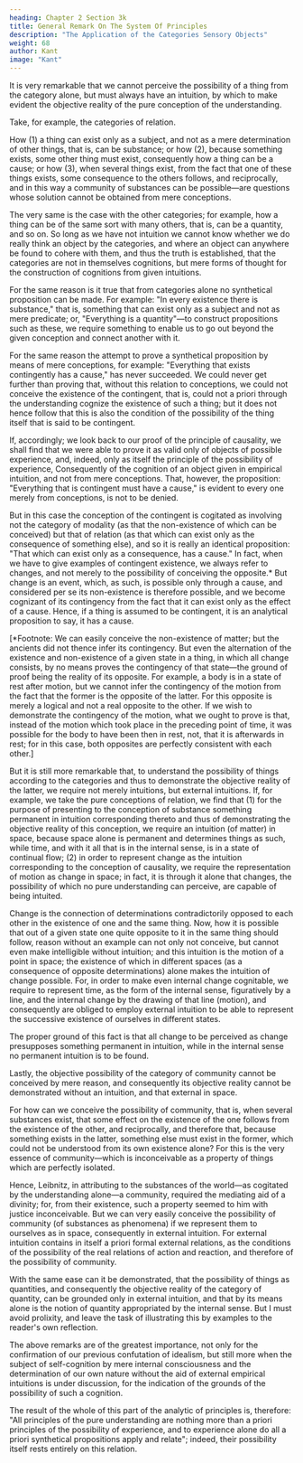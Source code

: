 ```yaml
---
heading: Chapter 2 Section 3k
title: General Remark On The System Of Principles
description: "The Application of the Categories Sensory Objects"
weight: 68
author: Kant
image: "Kant"
---
```



It is very remarkable that we cannot perceive the possibility of a thing from the category alone, but must always have an intuition, by which to make evident the objective reality of the pure conception of the understanding.

Take, for example, the categories of relation.

How (1) a thing can exist only as a subject, and not as a mere determination of other things, that is, can be substance; or how (2), because something exists, some other thing must exist, consequently how a thing can be a cause; or how (3), when several things exist, from the fact that one of these things exists, some consequence to the others follows, and reciprocally, and in this way a community of substances can be possible—are questions whose solution cannot be obtained from mere conceptions. 

The very same is the case with the other categories; for example, how a thing can be of the same sort with many others, that is, can be a quantity, and so on. So long as we have not intuition we cannot know whether we do really think an object by the categories, and where an object can anywhere be found to cohere with them, and thus the truth is established, that the categories are not in themselves cognitions, but mere forms of thought for the construction of cognitions from given intuitions.

For the same reason is it true that from categories alone no synthetical proposition can be made. For example: "In every existence there is substance," that is, something that can exist only as a subject and not as mere predicate; or, "Everything is a quantity"—to construct propositions such as these, we require something to enable us to go out beyond the given conception and connect another with it.

For the same reason the attempt to prove a synthetical proposition by means of mere conceptions, for example: "Everything that exists contingently has a cause," has never succeeded. We could never get further than proving that, without this relation to conceptions, we could not conceive the existence of the contingent, that is, could not a priori through the understanding cognize the existence of such a thing; but it does not hence follow that this is also the condition of the possibility of the thing itself that is said to be contingent. 

If, accordingly; we look back to our proof of the principle of causality, we shall find that we were able to prove it as valid only of objects of possible experience, and, indeed, only as itself the principle of the possibility of experience, Consequently of the cognition of an object given in empirical intuition, and not from mere conceptions. That, however, the proposition: "Everything that is contingent must have a cause," is evident to every one merely from conceptions, is not to be denied. 

But in this case the conception of the contingent is cogitated as involving not the category of modality (as that the non-existence of which can be conceived) but that of relation (as that which can exist only as the consequence of something else), and so it is really an identical proposition: "That which can exist only as a consequence, has a cause." In fact, when we have to give examples of contingent existence, we always refer to changes, and not merely to the possibility of conceiving the opposite.* But change is an event, which, as such, is possible only through a cause, and considered per se its non-existence is therefore possible, and we become cognizant of its contingency from the fact that it can exist only as the effect of a cause. Hence, if a thing is assumed to be contingent, it is an analytical proposition to say, it has a cause.

[*Footnote: We can easily conceive the non-existence of matter; but the ancients did not thence infer its contingency. But even the alternation of the existence and non-existence of a given state in a thing, in which all change consists, by no means proves the contingency of that state—the ground of proof being the reality of its opposite. For example, a body is in a state of rest after motion, but we cannot infer the contingency of the motion from the fact that the former is the opposite of the latter. For this opposite is merely a logical and not a real opposite to the other. If we wish to demonstrate the contingency of the motion, what we ought to prove is that, instead of the motion which took place in the preceding point of time, it was possible for the body to have been then in rest, not, that it is afterwards in rest; for in this case, both opposites are perfectly consistent with each other.]


But it is still more remarkable that, to understand the possibility of things according to the categories and thus to demonstrate the objective reality of the latter, we require not merely intuitions, but external intuitions. If, for example, we take the pure conceptions of relation, we find that (1) for the purpose of presenting to the conception of substance something permanent in intuition corresponding thereto and thus of demonstrating the objective reality of this conception, we require an intuition (of matter) in space, because space alone is permanent and determines things as such, while time, and with it all that is in the internal sense, is in a state of continual flow; (2) in order to represent change as the intuition corresponding to the conception of causality, we require the representation of motion as change in space; in fact, it is through it alone that changes, the possibility of which no pure understanding can perceive, are capable of being intuited.

Change is the connection of determinations contradictorily opposed to each other in the existence of one and the same thing. Now, how it is possible that out of a given state one quite opposite to it in the same thing should follow, reason without an example can not only not conceive, but cannot even make intelligible without intuition; and this intuition is the motion of a point in space; the existence of which in different spaces (as a consequence of opposite determinations) alone makes the intuition of change possible. For, in order to make even internal change cognitable, we require to represent time, as the form of the internal sense, figuratively by a line, and the internal change by the drawing of that line (motion), and consequently are obliged to employ external intuition to be able to represent the successive existence of ourselves in different states. 

The proper ground of this fact is that all change to be perceived as change presupposes something permanent in intuition, while in the internal sense no permanent intuition is to be found. 

Lastly, the objective possibility of the category of community cannot be conceived by mere reason, and consequently its objective reality cannot be demonstrated without an intuition, and that external in space.

For how can we conceive the possibility of community, that is, when several substances exist, that some effect on the existence of the one follows from the existence of the other, and reciprocally, and therefore that, because something exists in the latter, something else must exist in the former, which could not be understood from its own existence alone? For this is the very essence of community—which is inconceivable as a property of things which are perfectly isolated.

Hence, Leibnitz, in attributing to the substances of the world—as cogitated by the understanding alone—a community, required the mediating aid of a divinity; for, from their existence, such a property seemed to him with justice inconceivable. But we can very easily conceive the possibility of community (of substances as phenomena) if we represent them to ourselves as in space, consequently in external intuition. For external intuition contains in itself a priori formal external relations, as the conditions of the possibility of the real relations of action and reaction, and therefore of the possibility of community. 

With the same ease can it be demonstrated, that the possibility of things as quantities, and consequently the objective reality of the category of quantity, can be grounded only in external intuition, and that by its means alone is the notion of quantity appropriated by the internal sense. But I must avoid prolixity, and leave the task of illustrating this by examples to the reader's own reflection.

The above remarks are of the greatest importance, not only for the confirmation of our previous confutation of idealism, but still more when the subject of self-cognition by mere internal consciousness and the determination of our own nature without the aid of external empirical intuitions is under discussion, for the indication of the grounds of the possibility of such a cognition.

The result of the whole of this part of the analytic of principles is, therefore: "All principles of the pure understanding are nothing more than a priori principles of the possibility of experience, and to experience alone do all a priori synthetical propositions apply and relate"; indeed, their possibility itself rests entirely on this relation.
